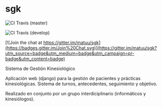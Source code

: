 sgk
===
![CI Travis](https://travis-ci.org/matuu/sgk.svg?branch=master) (master)

![CI Travis](https://travis-ci.org/matuu/sgk.svg?branch=develop) (develop)

[![Join the chat at https://gitter.im/matuu/sgk](https://badges.gitter.im/Join%20Chat.svg)](https://gitter.im/matuu/sgk?utm_source=badge&utm_medium=badge&utm_campaign=pr-badge&utm_content=badge)

Sistema de Gestión Kinesiológico

Aplicación web (django) para la gestión de pacientes y prácticas kinesiológicas. Sistema de turnos, antecedentes, seguimiento y objetivo.

Realizado en conjunto por un grupo interdiciplinario (informáticos y kinesiólogos). 
